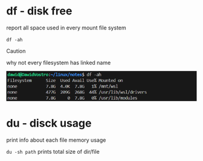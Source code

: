 # df - disk free

report all space used in every mount file system

`df -ah`

> [!CAUTION]
> why not every filesystem has linked name 
>
> ![df-empty](./imgs/df-empty.png)


# du - disck usage

print info about each file memory usage 

`du -sh path` prints total size of dir/file